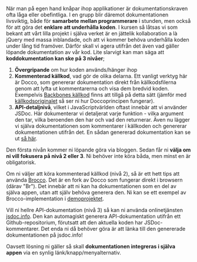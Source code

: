 När man på egen hand knåpar ihop applikationer är dokumentationskraven ofta låga eller obefintliga. I en grupp blir däremot dokumentationen livsviktig, både för **samarbete mellan programmerare** i stunden, men också för att göra det **enklare att underhålla koden**. I kursen så låtsas vi som bekant att vårt lilla projekt i själva verket är en jättelik kollaboration a là jQuery med massa inblandade, och att vi kommer behöva underhålla koden under lång tid framöver. Därför skall vi agera utifrån det även vad gäller löpande dokumentation av vår kod. Lite slarvigt kan man säga att **koddokumentation kan ske på 3 nivåer**; 

1.  **Övergripande** om hur koden används/hänger ihop
2.  **Kommenterad källkod**, vad gör de olika delarna. Ett vanligt verktyg här är Docco, som genererar dokumentation direkt från källkodsfilerna genom att lyfta ut kommentarerna och visa dem bredvid koden. Exempelvis [Backbones källkod][1] finns att tillgå på detta sätt (jämför med [källkodsoriginalet][2] så ser ni hur Doccoprincipen fungerar).
3.  **API-detaljnivå**, vilket i JavaScriptvärlden oftast innebär att vi använder JSDoc. Här dokumenterar vi detaljerat varje funktion - vilka argument den tar, vilka beroenden den har och vad den returnerar. Även nu lägger vi själva dokumentationen som kommentarer i källkoden och genererar dokumentationen utifrån det. En sådan genererad dokumentation kan se ut [så här][3].


Den första nivån kommer ni löpande göra via bloggen. Sedan får ni **välja om ni vill fokusera på nivå 2 eller 3**. Ni behöver inte köra båda, men minst en är obligatorisk.

Om ni väljer att köra kommenterad källkod (nivå 2), så är ett hett tips att använda [Brocco][4]. Det är en fork av Docco som fungerar direkt i browsern (därav "Br"). Det innebär att ni kan ha dokumentationen som en del av själva appen, utan att själv behöva generera den. Ni kan se ett exempel av Brocco-implementation i [demoprojektet][6].

Vill ni hellre API-dokumentation (nivå 3) så kan ni använda onlinetjänsten [jsdoc.info][5]. Den kan automagiskt generera API-dokumentation utifrån ett Github-repositorium, förutsatt att den aktuella koden har JSDoc-kommentarer. Det enda ni då behöver göra är att länka till den genererade dokumentationen på jsdoc.info!

Oavsett lösning ni gäller så skall **dokumentationen integreras i själva appen** via en synlig länk/knapp/menyalternativ.

 [1]: http://backbonejs.org/docs/backbone.html
 [2]: https://github.com/documentcloud/backbone/blob/master/backbone.js
 [3]: http://jsxgraph.uni-bayreuth.de/docs/index.html
 [4]: http://toolness.github.com/brocco/
 [5]: http://jsdoc.info/  
 [6]: http://krawaller.github.com/riademo/